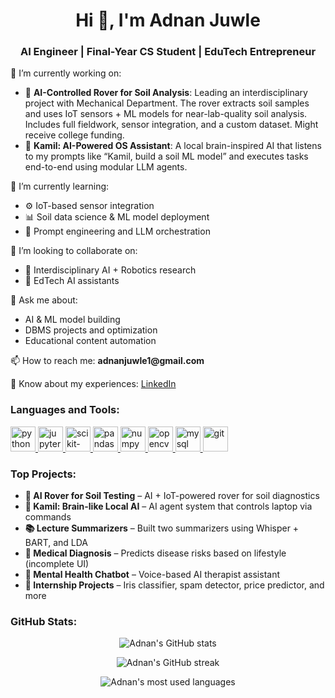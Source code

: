 <h1 align="center">Hi 👋, I'm Adnan Juwle</h1>
<h3 align="center">AI Engineer | Final-Year CS Student | EduTech Entrepreneur</h3>

<p align="left"> 
🔭 I’m currently working on:  
</p>

<ul>
  <li>🤖 <strong>AI-Controlled Rover for Soil Analysis</strong>: Leading an interdisciplinary project with Mechanical Department. The rover extracts soil samples and uses IoT sensors + ML models for near-lab-quality soil analysis. Includes full fieldwork, sensor integration, and a custom dataset. Might receive college funding.</li>
  <li>🧠 <strong>Kamil: AI-Powered OS Assistant</strong>: A local brain-inspired AI that listens to my prompts like “Kamil, build a soil ML model” and executes tasks end-to-end using modular LLM agents.</li>
</ul>

<p align="left"> 
🌱 I’m currently learning:  
</p>

<ul>
  <li>⚙️ IoT-based sensor integration</li>
  <li>📊 Soil data science & ML model deployment</li>
  <li>🧩 Prompt engineering and LLM orchestration</li>
</ul>

<p align="left"> 
👯 I’m looking to collaborate on:  
</p>

<ul>
  <li>🤝 Interdisciplinary AI + Robotics research</li>
  <li>🧬 EdTech AI assistants</li>
</ul>

<p align="left"> 
💬 Ask me about:  
</p>

<ul>
  <li>AI & ML model building</li>
  <li>DBMS projects and optimization</li>
  <li>Educational content automation</li>
</ul>

<p align="left"> 
📫 How to reach me: <strong>adnanjuwle1@gmail.com</strong>
</p>

<p align="left"> 
📄 Know about my experiences: <a href="https://www.linkedin.com/in/adnan-juwle-b04816246/" target="blank">LinkedIn</a>
</p>

<h3 align="left">Languages and Tools:</h3>
<p align="left"> 
  <a href="https://www.python.org" target="_blank"> <img src="https://cdn.jsdelivr.net/gh/devicons/devicon/icons/python/python-original.svg" alt="python" width="40" height="40"/> </a>
  <a href="https://jupyter.org/" target="_blank"> <img src="https://cdn.jsdelivr.net/gh/devicons/devicon/icons/jupyter/jupyter-original.svg" alt="jupyter" width="40" height="40"/> </a>
  <a href="https://scikit-learn.org/" target="_blank"> <img src="https://cdn.jsdelivr.net/gh/devicons/devicon/icons/scikit-learn/scikit-learn-original.svg" alt="scikit-learn" width="40" height="40"/> </a>
  <a href="https://pandas.pydata.org/" target="_blank"> <img src="https://cdn.jsdelivr.net/gh/devicons/devicon/icons/pandas/pandas-original.svg" alt="pandas" width="40" height="40"/> </a>
  <a href="https://numpy.org/" target="_blank"> <img src="https://cdn.jsdelivr.net/gh/devicons/devicon/icons/numpy/numpy-original.svg" alt="numpy" width="40" height="40"/> </a>
  <a href="https://opencv.org/" target="_blank"> <img src="https://cdn.jsdelivr.net/gh/devicons/devicon/icons/opencv/opencv-original.svg" alt="opencv" width="40" height="40"/> </a>
  <a href="https://www.mysql.com/" target="_blank"> <img src="https://cdn.jsdelivr.net/gh/devicons/devicon/icons/mysql/mysql-original.svg" alt="mysql" width="40" height="40"/> </a>
  <a href="https://git-scm.com/" target="_blank"> <img src="https://cdn.jsdelivr.net/gh/devicons/devicon/icons/git/git-original.svg" alt="git" width="40" height="40"/> </a>
</p>

<h3 align="left">Top Projects:</h3>
<ul>
  <li><strong>🔬 AI Rover for Soil Testing</strong> – AI + IoT-powered rover for soil diagnostics</li>
  <li><strong>🧠 Kamil: Brain-like Local AI</strong> – AI agent system that controls laptop via commands</li>
  <li><strong>📚 Lecture Summarizers</strong> – Built two summarizers using Whisper + BART, and LDA</li>
  <li><strong>🧪 Medical Diagnosis</strong> – Predicts disease risks based on lifestyle (incomplete UI)</li>
  <li><strong>💬 Mental Health Chatbot</strong> – Voice-based AI therapist assistant</li>
  <li><strong>🌸 Internship Projects</strong> – Iris classifier, spam detector, price predictor, and more</li>
</ul>

<h3 align="left">GitHub Stats:</h3>
<p align="center">
  <img src="https://github-readme-stats.vercel.app/api?username=AdnanJuwle&show_icons=true&theme=tokyonight" alt="Adnan's GitHub stats"/>
</p>
<p align="center">
  <img src="https://github-readme-streak-stats.herokuapp.com/?user=AdnanJuwle&theme=tokyonight" alt="Adnan's GitHub streak"/>
</p>
<p align="center">
  <img src="https://github-readme-stats.vercel.app/api/top-langs/?username=AdnanJuwle&layout=compact&theme=tokyonight" alt="Adnan's most used languages"/>
</p>
